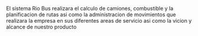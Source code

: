 El sistema Rio Bus realizara el calculo de camiones, combustible y la planificacion de rutas asi como la administracion de movimientos que realizara la empresa en sus diferentes areas de servicio asi como la vicion y alcance de nuestro producto 
